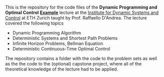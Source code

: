 This is the repository for the code files of the **Dynamic Programming and Optimal Control** [**Example**](http://example.com)
lecture at the [Institute for Dynamic Systems and Control](https://idsc.ethz.ch) at ETH Zurich taught by Prof. Raffaello D'Andrea. The lecture covered the following topics

- Dynamic Programming Algorithm
- Deterministic Systems and Shortest Path Problems
- Infinite Horizon Problems, Bellman Equation
- Deterministic Continuous-Time Optimal Control

The repository contains a folder with the code to the problem sets as well as the the code to the (optional) capstone project, where all of the theoretical knowledge of the lecture had to be applied. 




